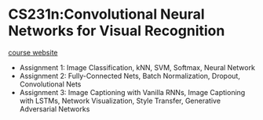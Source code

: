 # CS231n:Convolutional Neural Networks for Visual Recognition

[course website](http://cs231n.github.io/)

- Assignment 1: Image Classification, kNN, SVM, Softmax, Neural Network
- Assignment 2: Fully-Connected Nets, Batch Normalization, Dropout, Convolutional Nets
- Assignment 3: Image Captioning with Vanilla RNNs, Image Captioning with LSTMs, Network Visualization, Style Transfer, Generative Adversarial Networks


